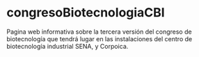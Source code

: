 # congresoBiotecnologiaCBI
Pagina web informativa sobre la tercera versión del congreso de biotecnología que tendrá lugar en las instalaciones del centro de biotecnología industrial SENA, y Corpoica.
